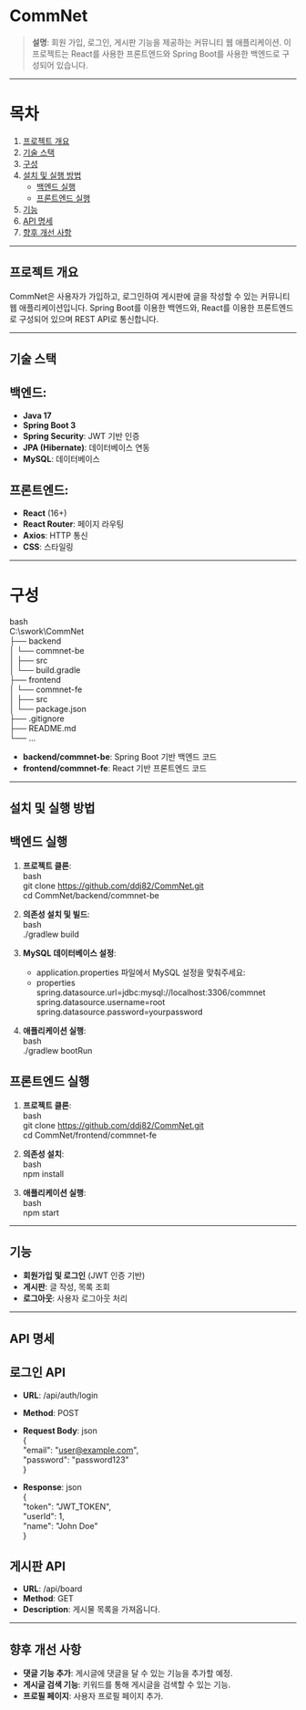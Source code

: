 
# **CommNet**  
> **설명**: 회원 가입, 로그인, 게시판 기능을 제공하는 커뮤니티 웹 애플리케이션. 이 프로젝트는 React를 사용한 프론트엔드와 Spring Boot를 사용한 백엔드로 구성되어 있습니다.

---

# 목차
1. [프로젝트 개요](#프로젝트-개요)
2. [기술 스택](#기술-스택)
3. [구성](#구성)
4. [설치 및 실행 방법](#설치-및-실행-방법)
    - [백엔드 실행](#백엔드-실행)
    - [프론트엔드 실행](#프론트엔드-실행)
5. [기능](#기능)
6. [API 명세](#api-명세)
7. [향후 개선 사항](#향후-개선-사항)

---

## 프로젝트 개요
CommNet은 사용자가 가입하고, 로그인하여 게시판에 글을 작성할 수 있는 커뮤니티 웹 애플리케이션입니다. Spring Boot를 이용한 백엔드와, React를 이용한 프론트엔드로 구성되어 있으며 REST API로 통신합니다. 

---

## 기술 스택

## 백엔드:
- **Java 17**
- **Spring Boot 3**
- **Spring Security**: JWT 기반 인증
- **JPA (Hibernate)**: 데이터베이스 연동
- **MySQL**: 데이터베이스

## 프론트엔드:
- **React** (16+)
- **React Router**: 페이지 라우팅
- **Axios**: HTTP 통신
- **CSS**: 스타일링

---

# 구성

bash  
C:\swork\CommNet  
├── backend  
│   └── commnet-be  
│       ├── src  
│       └── build.gradle  
├── frontend  
│   └── commnet-fe  
│       ├── src  
│       └── package.json  
├── .gitignore  
├── README.md  
└── ...  


- **backend/commnet-be**: Spring Boot 기반 백엔드 코드
- **frontend/commnet-fe**: React 기반 프론트엔드 코드

---

## 설치 및 실행 방법

## 백엔드 실행

1. **프로젝트 클론**:  
    bash  
    git clone https://github.com/ddj82/CommNet.git  
    cd CommNet/backend/commnet-be  

2. **의존성 설치 및 빌드**:  
    bash  
    ./gradlew build  

3. **MySQL 데이터베이스 설정**:  
    - application.properties 파일에서 MySQL 설정을 맞춰주세요:  
    - properties  
    spring.datasource.url=jdbc:mysql://localhost:3306/commnet  
    spring.datasource.username=root  
    spring.datasource.password=yourpassword  

5. **애플리케이션 실행**:  
    bash  
    ./gradlew bootRun

## 프론트엔드 실행

1. **프로젝트 클론**:  
    bash  
    git clone https://github.com/ddj82/CommNet.git  
    cd CommNet/frontend/commnet-fe

2. **의존성 설치**:  
    bash  
    npm install

3. **애플리케이션 실행**:  
    bash  
    npm start

---

## 기능
- **회원가입 및 로그인** (JWT 인증 기반)
- **게시판**: 글 작성, 목록 조회
- **로그아웃**: 사용자 로그아웃 처리

---

## API 명세

## 로그인 API

- **URL**: /api/auth/login
- **Method**: POST
- **Request Body**:
    json  
    {  
      "email": "user@example.com",  
      "password": "password123"  
    }  

- **Response**:
    json  
    {  
      "token": "JWT_TOKEN",  
      "userId": 1,  
      "name": "John Doe"  
    }  

## 게시판 API

- **URL**: /api/board
- **Method**: GET
- **Description**: 게시물 목록을 가져옵니다.

---

## 향후 개선 사항
- **댓글 기능 추가**: 게시글에 댓글을 달 수 있는 기능을 추가할 예정.
- **게시글 검색 기능**: 키워드를 통해 게시글을 검색할 수 있는 기능.
- **프로필 페이지**: 사용자 프로필 페이지 추가.
